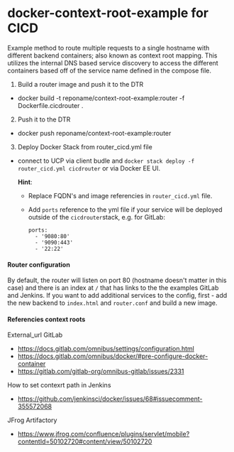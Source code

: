 docker-context-root-example for CICD 
====================================

Example method to route multiple requests to a single hostname with different backend containers; also known as context root mapping.  This utilizes the internal DNS based service discovery to access the different containers based off of the service name defined in the compose file.

1) Build a router image and push it to the DTR
  * docker build -t reponame/context-root-example:router -f Dockerfile.cicdrouter .

2) Push it to the DTR
  * docker push reponame/context-root-example:router

3) Deploy Docker Stack from router_cicd.yml file 
  * connect to UCP via client budle and `docker stack deploy -f router_cicd.yml cicdrouter` or via Docker EE UI.

    **Hint**: 
    * Replace FQDN's and image referencies in `router_cicd.yml` file. 
    * Add `ports` reference to the yml file if your service will be deployed outside of the `cicdrouter`stack, e.g. for GitLab:

          ports:
            - '9080:80'
            - '9090:443'
            - '22:22'

#### Router configuration

By default, the router will listen on port 80 (hostname doesn't matter in this case) and there is an index at `/` that has links to the the examples GitLab and Jenkins.
If you want to add additional services to the config, first - add the new backend to `index.html` and `router.conf` and build a new image.

#### Referencies context roots

 External_url GitLab 
 - https://docs.gitlab.com/omnibus/settings/configuration.html
 - https://docs.gitlab.com/omnibus/docker/#pre-configure-docker-container
 - https://gitlab.com/gitlab-org/omnibus-gitlab/issues/2331
  
 How to set contexrt path in Jenkins
 - https://github.com/jenkinsci/docker/issues/68#issuecomment-355572068

 JFrog Artifactory
- https://www.jfrog.com/confluence/plugins/servlet/mobile?contentId=50102720#content/view/50102720
